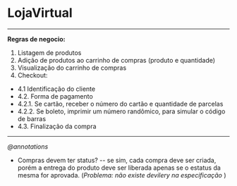 # LojaVirtual
--------------------------

**Regras de negocio:**

1. Listagem de produtos
2. Adição de produtos ao carrinho de compras (produto e quantidade)
3. Visualização do carrinho de compras
4. Checkout:
- 4.1 Identificação do cliente
- 4.2. Forma de pagamento
- 4.2.1. Se cartão, receber o número do cartão e quantidade de parcelas
- 4.2.2. Se boleto, imprimir um número randômico, para simular o código de barras
- 4.3. Finalização da compra

------------------

*@annotations*
- Compras devem ter status?
-- se sim, cada compra deve ser criada, porém a entrega do produto deve ser liberada apenas se o estatus da mesma for aprovada. (*Problema: não existe devilery na especificação* )
